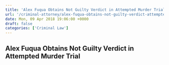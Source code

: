 ```yaml
---
title: 'Alex Fuqua Obtains Not Guilty Verdict in Attempted Murder Trial'
url: '/criminal-attorney/alex-fuqua-obtains-not-guilty-verdict-attempted-murder-trial/800/'
date: Mon, 09 Apr 2018 19:06:00 +0000
draft: false
categories: ['Criminal Law']
---
```


Alex Fuqua Obtains Not Guilty Verdict in Attempted Murder Trial
---------------------------------------------------------------
